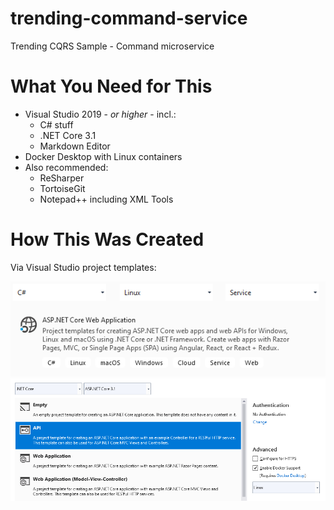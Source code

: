 # trending-command-service
Trending CQRS Sample - Command microservice

# What You Need for This
 + Visual Studio 2019 - *or higher* - incl.:
    + C# stuff
    + .NET Core 3.1
    + Markdown Editor
 + Docker Desktop with Linux containers
 + Also recommended:
    + ReSharper
    + TortoiseGit
    + Notepad++ including XML Tools

# How This Was Created
Via Visual Studio project templates:

![Web-App](VS.ASP.NET.Core.Web.App.png)
![Web-API](VS.ASP.NET.Core.Web.API.png)
